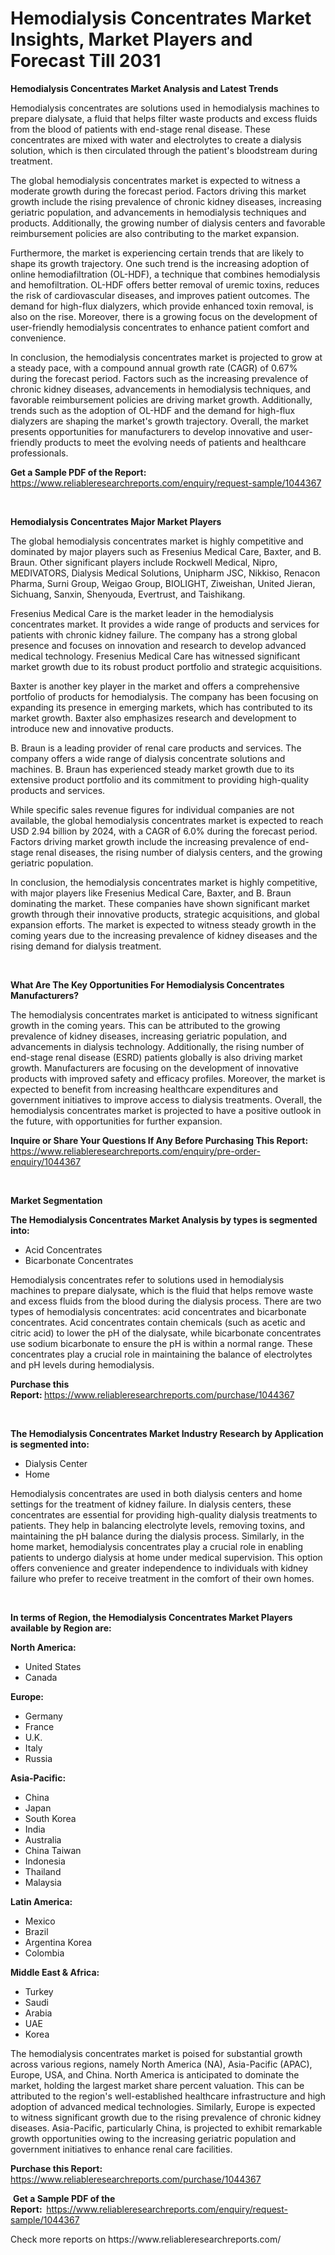 <p><h1>Hemodialysis Concentrates Market Insights, Market Players and Forecast Till 2031</h1></p><p><strong>Hemodialysis Concentrates Market Analysis and Latest Trends</strong></p>
<p><p>Hemodialysis concentrates are solutions used in hemodialysis machines to prepare dialysate, a fluid that helps filter waste products and excess fluids from the blood of patients with end-stage renal disease. These concentrates are mixed with water and electrolytes to create a dialysis solution, which is then circulated through the patient's bloodstream during treatment.</p><p>The global hemodialysis concentrates market is expected to witness a moderate growth during the forecast period. Factors driving this market growth include the rising prevalence of chronic kidney diseases, increasing geriatric population, and advancements in hemodialysis techniques and products. Additionally, the growing number of dialysis centers and favorable reimbursement policies are also contributing to the market expansion.</p><p>Furthermore, the market is experiencing certain trends that are likely to shape its growth trajectory. One such trend is the increasing adoption of online hemodiafiltration (OL-HDF), a technique that combines hemodialysis and hemofiltration. OL-HDF offers better removal of uremic toxins, reduces the risk of cardiovascular diseases, and improves patient outcomes. The demand for high-flux dialyzers, which provide enhanced toxin removal, is also on the rise. Moreover, there is a growing focus on the development of user-friendly hemodialysis concentrates to enhance patient comfort and convenience.</p><p>In conclusion, the hemodialysis concentrates market is projected to grow at a steady pace, with a compound annual growth rate (CAGR) of 0.67% during the forecast period. Factors such as the increasing prevalence of chronic kidney diseases, advancements in hemodialysis techniques, and favorable reimbursement policies are driving market growth. Additionally, trends such as the adoption of OL-HDF and the demand for high-flux dialyzers are shaping the market's growth trajectory. Overall, the market presents opportunities for manufacturers to develop innovative and user-friendly products to meet the evolving needs of patients and healthcare professionals.</p></p>
<p><strong>Get a Sample PDF of the Report:&nbsp;</strong> <a href="https://www.reliableresearchreports.com/enquiry/request-sample/1044367">https://www.reliableresearchreports.com/enquiry/request-sample/1044367</a></p>
<p>&nbsp;</p>
<p><strong>Hemodialysis Concentrates Major Market Players</strong></p>
<p><p>The global hemodialysis concentrates market is highly competitive and dominated by major players such as Fresenius Medical Care, Baxter, and B. Braun. Other significant players include Rockwell Medical, Nipro, MEDIVATORS, Dialysis Medical Solutions, Unipharm JSC, Nikkiso, Renacon Pharma, Surni Group, Weigao Group, BIOLIGHT, Ziweishan, United Jieran, Sichuang, Sanxin, Shenyouda, Evertrust, and Taishikang.</p><p>Fresenius Medical Care is the market leader in the hemodialysis concentrates market. It provides a wide range of products and services for patients with chronic kidney failure. The company has a strong global presence and focuses on innovation and research to develop advanced medical technology. Fresenius Medical Care has witnessed significant market growth due to its robust product portfolio and strategic acquisitions.</p><p>Baxter is another key player in the market and offers a comprehensive portfolio of products for hemodialysis. The company has been focusing on expanding its presence in emerging markets, which has contributed to its market growth. Baxter also emphasizes research and development to introduce new and innovative products.</p><p>B. Braun is a leading provider of renal care products and services. The company offers a wide range of dialysis concentrate solutions and machines. B. Braun has experienced steady market growth due to its extensive product portfolio and its commitment to providing high-quality products and services.</p><p>While specific sales revenue figures for individual companies are not available, the global hemodialysis concentrates market is expected to reach USD 2.94 billion by 2024, with a CAGR of 6.0% during the forecast period. Factors driving market growth include the increasing prevalence of end-stage renal diseases, the rising number of dialysis centers, and the growing geriatric population.</p><p>In conclusion, the hemodialysis concentrates market is highly competitive, with major players like Fresenius Medical Care, Baxter, and B. Braun dominating the market. These companies have shown significant market growth through their innovative products, strategic acquisitions, and global expansion efforts. The market is expected to witness steady growth in the coming years due to the increasing prevalence of kidney diseases and the rising demand for dialysis treatment.</p></p>
<p>&nbsp;</p>
<p><strong>What Are The Key Opportunities For Hemodialysis Concentrates Manufacturers?</strong></p>
<p><p>The hemodialysis concentrates market is anticipated to witness significant growth in the coming years. This can be attributed to the growing prevalence of kidney diseases, increasing geriatric population, and advancements in dialysis technology. Additionally, the rising number of end-stage renal disease (ESRD) patients globally is also driving market growth. Manufacturers are focusing on the development of innovative products with improved safety and efficacy profiles. Moreover, the market is expected to benefit from increasing healthcare expenditures and government initiatives to improve access to dialysis treatments. Overall, the hemodialysis concentrates market is projected to have a positive outlook in the future, with opportunities for further expansion.</p></p>
<p><strong>Inquire or Share Your Questions If Any Before Purchasing This Report:</strong> <a href="https://www.reliableresearchreports.com/enquiry/pre-order-enquiry/1044367">https://www.reliableresearchreports.com/enquiry/pre-order-enquiry/1044367</a></p>
<p>&nbsp;</p>
<p><strong>Market Segmentation</strong></p>
<p><strong>The Hemodialysis Concentrates Market Analysis by types is segmented into:</strong></p>
<p><ul><li>Acid Concentrates</li><li>Bicarbonate Concentrates</li></ul></p>
<p><p>Hemodialysis concentrates refer to solutions used in hemodialysis machines to prepare dialysate, which is the fluid that helps remove waste and excess fluids from the blood during the dialysis process. There are two types of hemodialysis concentrates: acid concentrates and bicarbonate concentrates. Acid concentrates contain chemicals (such as acetic and citric acid) to lower the pH of the dialysate, while bicarbonate concentrates use sodium bicarbonate to ensure the pH is within a normal range. These concentrates play a crucial role in maintaining the balance of electrolytes and pH levels during hemodialysis.</p></p>
<p><strong>Purchase this Report:&nbsp;</strong><a href="https://www.reliableresearchreports.com/purchase/1044367">https://www.reliableresearchreports.com/purchase/1044367</a></p>
<p>&nbsp;</p>
<p><strong>The Hemodialysis Concentrates Market Industry Research by Application is segmented into:</strong></p>
<p><ul><li>Dialysis Center</li><li>Home</li></ul></p>
<p><p>Hemodialysis concentrates are used in both dialysis centers and home settings for the treatment of kidney failure. In dialysis centers, these concentrates are essential for providing high-quality dialysis treatments to patients. They help in balancing electrolyte levels, removing toxins, and maintaining the pH balance during the dialysis process. Similarly, in the home market, hemodialysis concentrates play a crucial role in enabling patients to undergo dialysis at home under medical supervision. This option offers convenience and greater independence to individuals with kidney failure who prefer to receive treatment in the comfort of their own homes.</p></p>
<p>&nbsp;</p>
<p><strong>In terms of Region, the Hemodialysis Concentrates Market Players available by Region are:</strong></p>
<p>
    <p> <strong> North America: </strong>
        <ul>
            <li>United States</li>
            <li>Canada</li>
        </ul>
        </p> 
    <p> <strong> Europe: </strong>
        <ul>
            <li>Germany</li>
            <li>France</li>
            <li>U.K.</li>
            <li>Italy</li>
            <li>Russia</li>
        </ul>
        </p> 
    <p> <strong> Asia-Pacific: </strong>
        <ul>
            <li>China</li>
            <li>Japan</li>
            <li>South Korea</li>
            <li>India</li>
            <li>Australia</li>
            <li>China Taiwan</li>
            <li>Indonesia</li>
            <li>Thailand</li>
            <li>Malaysia</li>
        </ul>
        </p> 
    <p> <strong> Latin America: </strong>
        <ul>
            <li>Mexico</li>
            <li>Brazil</li>
            <li>Argentina Korea</li>
            <li>Colombia</li>
        </ul>
        </p> 
    <p> <strong> Middle East & Africa: </strong>
        <ul>
            <li>Turkey</li>
            <li>Saudi</li>
            <li>Arabia</li>
            <li>UAE</li>
            <li>Korea</li>
        </ul>
    </p>
    </p>
<p><p>The hemodialysis concentrates market is poised for substantial growth across various regions, namely North America (NA), Asia-Pacific (APAC), Europe, USA, and China. North America is anticipated to dominate the market, holding the largest market share percent valuation. This can be attributed to the region's well-established healthcare infrastructure and high adoption of advanced medical technologies. Similarly, Europe is expected to witness significant growth due to the rising prevalence of chronic kidney diseases. Asia-Pacific, particularly China, is projected to exhibit remarkable growth opportunities owing to the increasing geriatric population and government initiatives to enhance renal care facilities.</p></p>
<p><strong>Purchase this Report: </strong><a href="https://www.reliableresearchreports.com/purchase/1044367">https://www.reliableresearchreports.com/purchase/1044367</a></p>
<p>&nbsp;<strong>Get a Sample PDF of the Report:&nbsp;&nbsp;</strong><a href="https://www.reliableresearchreports.com/enquiry/request-sample/1044367">https://www.reliableresearchreports.com/enquiry/request-sample/1044367</a></p>
<p><strong></strong></p>
<p>Check more reports on https://www.reliableresearchreports.com/</p>